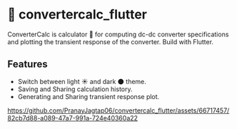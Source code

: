 # 🦄 convertercalc_flutter
ConverterCalc is calculator 📱 for computing dc-dc converter specifications and plotting the transient response of the converter. Build with Flutter.

## Features
 - Switch between light ☀️ and dark 🌑 theme.
 - Saving and Sharing calculation history.
 - Generating and Sharing transient response plot.




https://github.com/PranayJagtap06/convertercalc_flutter/assets/66717457/82cb7d88-a089-47a7-991a-724e40360a22

